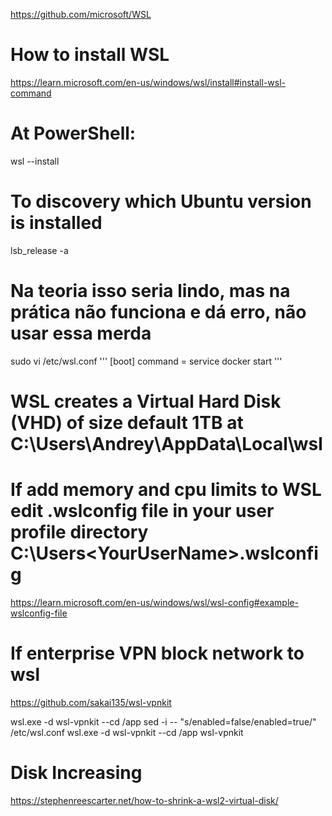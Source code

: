 https://github.com/microsoft/WSL

# How to install WSL
https://learn.microsoft.com/en-us/windows/wsl/install#install-wsl-command
# At PowerShell:
wsl --install

# To discovery which Ubuntu version is installed
lsb_release -a

# Na teoria isso seria lindo, mas na prática não funciona e dá erro, não usar essa merda
sudo vi /etc/wsl.conf
'''
[boot]
command = service docker start
'''

# WSL creates a Virtual Hard Disk (VHD) of size default 1TB at C:\Users\Andrey\AppData\Local\wsl

# If add memory and cpu limits to WSL edit .wslconfig file in your user profile directory C:\Users\<YourUserName>\.wslconfig
https://learn.microsoft.com/en-us/windows/wsl/wsl-config#example-wslconfig-file

# If enterprise VPN block network to wsl
https://github.com/sakai135/wsl-vpnkit

wsl.exe -d wsl-vpnkit --cd /app sed -i -- "s/enabled=false/enabled=true/" /etc/wsl.conf
wsl.exe -d wsl-vpnkit --cd /app wsl-vpnkit

# Disk Increasing
https://stephenreescarter.net/how-to-shrink-a-wsl2-virtual-disk/